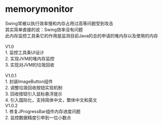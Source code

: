 # memorymonitor
Swing常被以执行效率慢和内存占用过高等问题受到攻击<br/>
其实简单直接的说：Swing效率没有问题<br/>
此内存监控工具条它的作用是监测目前Java的总的申请的堆内存以及使用的内存<br/>
<br/>
V1.0<br/>
	1. 监控工具条UI设计<br/>
 	2. 实现JVM的堆内存监控<br/>
 	3. 实现对JVM的垃圾回收<br/>
<br/>
V1.0.1<br/>
	1. 封装ImageButton组件<br/>
	2. 调整垃圾回收按钮实现机制<br/>
	3. 回收按钮引入鼠标悬浮提示<br/>
	4. 引入国际化，支持简体中文，繁体中文和英文<br/>
V1.0.2<br/>
	1. 修复JProgressBar组件内存进度问题<br/>
	2. 监控数据精度引申到一位小数点<br/>
